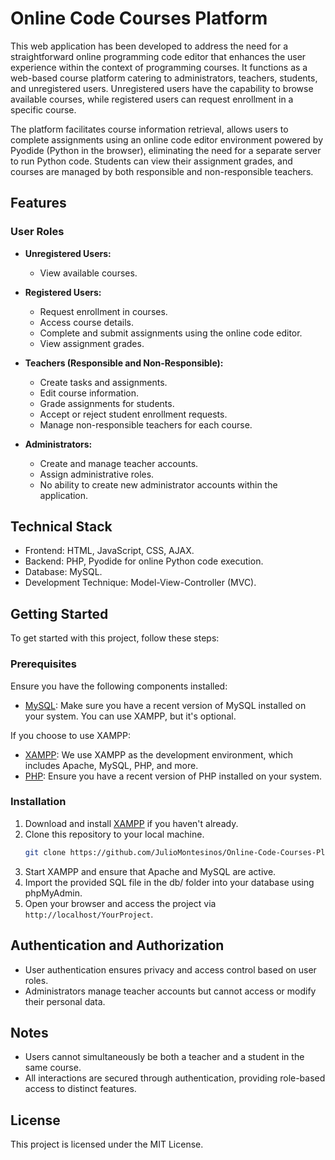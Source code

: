 # Online Code Courses Platform

This web application has been developed to address the need for a straightforward online programming code editor that enhances the user experience within the context of programming courses. It functions as a web-based course platform catering to administrators, teachers, students, and unregistered users. Unregistered users have the capability to browse available courses, while registered users can request enrollment in a specific course.

The platform facilitates course information retrieval, allows users to complete assignments using an online code editor environment powered by Pyodide (Python in the browser), eliminating the need for a separate server to run Python code. Students can view their assignment grades, and courses are managed by both responsible and non-responsible teachers.

## Features

### User Roles

- **Unregistered Users:**
  - View available courses.

- **Registered Users:**
  - Request enrollment in courses.
  - Access course details.
  - Complete and submit assignments using the online code editor.
  - View assignment grades.

- **Teachers (Responsible and Non-Responsible):**
  - Create tasks and assignments.
  - Edit course information.
  - Grade assignments for students.
  - Accept or reject student enrollment requests.
  - Manage non-responsible teachers for each course.

- **Administrators:**
  - Create and manage teacher accounts.
  - Assign administrative roles.
  - No ability to create new administrator accounts within the application.

## Technical Stack

- Frontend: HTML, JavaScript, CSS, AJAX.
- Backend: PHP, Pyodide for online Python code execution.
- Database: MySQL.
- Development Technique: Model-View-Controller (MVC).


## Getting Started

To get started with this project, follow these steps:

### Prerequisites

Ensure you have the following components installed:

- [MySQL](https://www.mysql.com/): Make sure you have a recent version of MySQL installed on your system. You can use XAMPP, but it's optional.

If you choose to use XAMPP:

- [XAMPP](https://www.apachefriends.org/index.html): We use XAMPP as the development environment, which includes Apache, MySQL, PHP, and more.
- [PHP](https://www.php.net/): Ensure you have a recent version of PHP installed on your system.

### Installation

1. Download and install [XAMPP](https://www.apachefriends.org/index.html) if you haven't already.
2. Clone this repository to your local machine.
   ```bash
   git clone https://github.com/JulioMontesinos/Online-Code-Courses-Platform.git
3. Start XAMPP and ensure that Apache and MySQL are active.
4. Import the provided SQL file in the db/ folder into your database using phpMyAdmin.
5. Open your browser and access the project via `http://localhost/YourProject`.

## Authentication and Authorization

- User authentication ensures privacy and access control based on user roles.
- Administrators manage teacher accounts but cannot access or modify their personal data.

## Notes

- Users cannot simultaneously be both a teacher and a student in the same course.
- All interactions are secured through authentication, providing role-based access to distinct features.

## License

This project is licensed under the MIT License.
